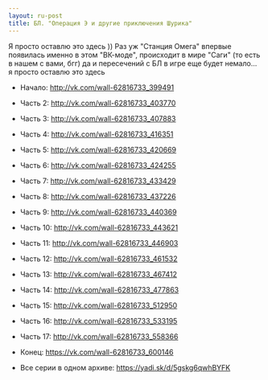 ```yaml
---
layout: ru-post
title: БЛ. "Операция Э и другие приключения Шурика"
---
```


Я просто оставлю это здесь )) Раз уж "Станция Омега" впервые появилась именно в этом "ВК-моде", происходит в мире "Саги" (то есть в нашем с вами, бгг) да и пересечений с БЛ в игре еще будет немало... я просто оставлю это здесь

- Начало: <http://vk.com/wall-62816733_399491>
- Часть 2: <http://vk.com/wall-62816733_403770>
- Часть 3: <http://vk.com/wall-62816733_407883>
- Часть 4: <http://vk.com/wall-62816733_416351>
- Часть 5: <http://vk.com/wall-62816733_420669>
- Часть 6: <http://vk.com/wall-62816733_424255>
- Часть 7: <http://vk.com/wall-62816733_433429>
- Часть 8: <http://vk.com/wall-62816733_437226>
- Часть 9: <http://vk.com/wall-62816733_440369>
- Часть 10: <http://vk.com/wall-62816733_443621>
- Часть 11: <http://vk.com/wall-62816733_446903>
- Часть 12: <http://vk.com/wall-62816733_461532>
- Часть 13: <http://vk.com/wall-62816733_467412>
- Часть 14: <http://vk.com/wall-62816733_477863>
- Часть 15: <http://vk.com/wall-62816733_512950>
- Часть 16: <http://vk.com/wall-62816733_533195>
- Часть 17: <http://vk.com/wall-62816733_558366>
- Конец: <https://vk.com/wall-62816733_600146>

- Все серии в одном архиве: <https://yadi.sk/d/5gskg6qwhBYFK>
